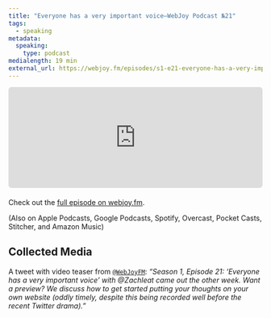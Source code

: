 ```yaml
---
title: "Everyone has a very important voice—WebJoy Podcast №21"
tags:
  - speaking
metadata:
  speaking:
    type: podcast
medialength: 19 min
external_url: https://webjoy.fm/episodes/s1-e21-everyone-has-a-very-important-voice-zach-zachleat
---
```

<div class="fullwidth"><div style="width: 100%; height: 200px; margin-bottom: 20px; border-radius: 6px; overflow:hidden;"><iframe style="width: 100%; height: 200px;" frameborder="no" scrolling="no" seamless src="https://player.captivate.fm/episode/513e753f-5865-42cc-aee1-5d1298178643"></iframe></div></div>

Check out the [full episode on webjoy.fm](https://webjoy.fm/episodes/s1-e21-everyone-has-a-very-important-voice-zach-zachleat).

(Also on Apple Podcasts, Google Podcasts, Spotify, Overcast, Pocket Casts, Stitcher, and Amazon Music)

## Collected Media

A tweet with video teaser from [`@WebJoyFM`](https://twitter.com/WebJoyFM/status/1592179007097024512): _“Season 1, Episode 21: ‘Everyone has a very important voice’ with @Zachleat came out the other week. Want a preview? We discuss how to get started putting your thoughts on your own website (oddly timely, despite this being recorded well before the recent Twitter drama).”_
